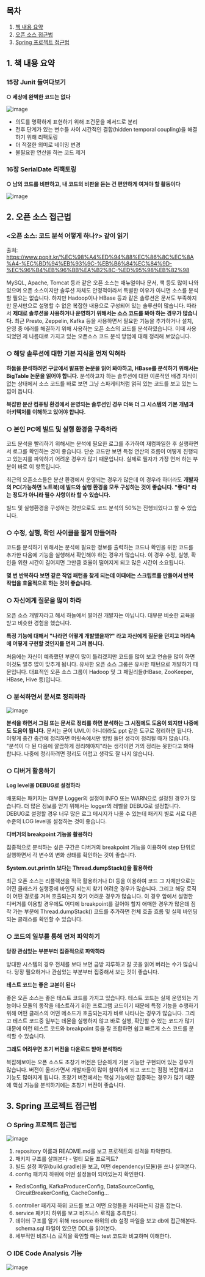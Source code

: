 ## 목차
1. [책 내용 요약](#1-책-내용-요약)
2. [오픈 소스 접근법](#2-오픈-소스-접근법)
3. [Spring 프로젝트 접근법](#3-Spring-프로젝트-접근법)

## 1. 책 내용 요약

### 15장 Junit 들여다보기

**○ 세상에 완벽한 코드는 없다**

![image](https://user-images.githubusercontent.com/110509654/230765256-076b9ab1-b8ad-4675-ad78-6fd302286d1d.png)

* 의도를 명확하게 표현하기 위해 조건문을 메서드로 분리
* 전후 단계가 있는 변수들 사이 시간적인 결합(hidden temporal coupling)을 해결하기 위해 리팩토링
* 더 적절한 의미로 네이밍 변경
* 불필요한 연산을 하는 코드 제거

### 16장 SerialDate 리팩토링

**○ 남의 코드를 비판하고, 내 코드의 비판을 듣는 건 편안하게 여겨야 할 활동이다**

![image](https://user-images.githubusercontent.com/110509654/230765343-d940cb60-cbe2-472d-a177-98d9e08a751d.png)

## 2. 오픈 소스 접근법

### <오픈 소스: 코드 분석 어떻게 하나?> 같이 읽기

출처: https://www.popit.kr/%EC%98%A4%ED%94%88%EC%86%8C%EC%8A%A4-%EC%BD%94%EB%93%9C-%EB%B6%84%EC%84%9D-%EC%96%B4%EB%96%BB%EA%B2%8C-%ED%95%98%EB%82%98

MySQL, Apache, Tomcat 등과 같은 오픈 소스는 매뉴얼이나 문서, 책 등도 많이 나와 있으며 오픈 소스이지만 솔루션 자체도 안정적이라서 특별한 이유가 아니면
소스를 분석할 필요는 없습니다. 하지만 Hadoop이나 HBase 등과 같은 솔루션은 문서도 부족하지만 문서만으로 설명할 수 없은 복잡한 내용으로 구성되어 있는 솔루션이
많습니다. 따라서 **제대로 솔루션을 사용하거나 운영하기 위해서는 소스 코드를 봐야 하는 경우가 많습니다.**
최근 Presto, Zeppelin, Kafka 등을 사용하면서 필요한 기능을 추가하거나 설치, 운영 중 에러를 해결하기 위해 사용하는 오픈 소스의 코드를 분석하였습니다.
이때 사용되었던 제 나름대로 가지고 있는 오픈소스 코드 분석 방법에 대해 정리해 보았습니다.

### ○ 해당 솔루션에 대한 기본 지식을 먼저 익혀라

**하둡을 분석하려면 구글에서 발표한 논문을 읽어 봐야하고, HBase를 분석하기 위해서는 BigTable 논문을 읽어야 합니다.**
분석하고자 하는 솔루션에 대한 이론적인 배경 지식이 없는 상태에서 소스 코드를 바로 보면 그냥 스파게티처럼 얽혀 있는 코드를 보고 있는 느낌이 듭니다.

**복잡한 분산 컴퓨팅 환경에서 운영되는 솔루션인 경우 더욱 더 그 시스템의 기본 개념과 아키텍처를 이해하고 있어야 합니다.**


### ○ 본인 PC에 빌드 및 실행 환경을 구축하라

코드 분석을 빨리하기 위해서는 분석에 필요한 로그를 추가하여 재컴파일한 후 실행하면서 로그를 확인하는 것이 좋습니다. 단순 코드만 보면 특정 연산의 흐름이 어떻게
진행되고 있는지를 파악하기 어려운 경우가 많기 때문입니다. 실제로 필자가 가장 먼저 하는 부분이 바로 이 항목입니다.

최근의 오픈소스들은 분산 환경에서 운영되는 경우가 많은데 이 경우라 하더라도 **개발자의 PC(가능하면 노트북)에 빌드와 실행 환경을 모두 구성하는 것이 좋습니다. "좋다"
라는 정도가 아니라 필수 사항이라 할 수 있습니다.**

빌드 및 실행환경을 구성하는 것만으로도 코드 분석의 50%는 진행되었다고 할 수 있습니다.

### ○ 수정, 실행, 확인 사이클을 짧게 만들어라

코드를 분석하기 위해서는 분석에 필요한 정보를 출력하는 코드나 확인을 위한 코드를 추가한 다음에 기능을 실행해서 확인해야 하는 경우가 많습니다.
이 경우 수정, 실행, 확인을 위한 시간이 길어지면 그만큼 효율이 떨어지게 되고 많은 시간이 소요됩니다.

**몇 번 반복하다 보면 같은 작업 패턴을 찾게 되는데 이때에는 스크립트를 만들어서 반복 작업을 효율적으로 하는 것이 좋습니다.**

### ○ 자신에게 질문을 많이 하라

오픈 소스 개발자라고 해서 하늘에서 떨어진 개발자는 아닙니다. 대부분 비슷한 교육을 받고 비슷한 경험을 했습니다.

**특정 기능에 대해서 "나라면 어떻게 개발했을까?" 라고 자신에게 질문을 던지고 머리속에 어떻게 구현할 것인지를 먼저 그려 봅니다.**

처음에는 자신이 예측했던 부분이 많이 틀리겠지만 코드를 많이 보고 연습을 많이 하면 이것도 얼추 많이 맞추게 됩니다. 유사한 오픈 소스 그룹은 유사한 패턴으로
개발하기 때문입니다. 대표적인 오픈 소스 그룹이 Hadoop 및 그 패밀리들(HBase, ZooKeeper, HBase, Hive 등)입니다.

### ○ 분석하면서 문서로 정리하라

![image](https://user-images.githubusercontent.com/110509654/230765716-e9f35107-0156-4ac7-88ab-fbfa556a860a.png)

**분석을 하면서 그림 또는 문서로 정리를 하면 분석하는 그 시점에도 도움이 되지만 나중에도 도움이 됩니다.**
문서는 굳이 UML이 아니더라도 ppt 같은 도구로 정리하면 됩니다. 이렇게 중간 중간에 정리하면 머릿속에서만 빙빙 돌던 생각이 정리될 때가 많습니다.
"분석이 다 된 다음에 깔끔하게 정리해야지"라는 생각이면 거의 정리는 못한다고 봐야 합니다. 나중에 정리하려면 정리도 어렵고 생각도 잘 나지 않습니다.

### ○ 디버거 활용하기

**Log level을 DEBUG로 설정하라**

배포되는 패키지는 대부분 Logger의 설정이 INFO 또는 WARN으로 설정된 경우가 많습니다. 더 많은 정보를 얻기 위해서는 logger의 레벨을 DEBUG로 설정합니다.
DEBUG로 설정할 경우 너무 많은 로그 메시지가 나올 수 있는데 패키지 별로 서로 다른 수준의 LOG level을 설정하는 것이 좋습니다.

**디버거의 breakpoint 기능을 활용하라**

집중적으로 분석하는 싶은 구간은 디버거의 breakpoint 기능을 이용하여 step 단위로 실행하면서 각 변수의 변화 상태를 확인하는 것이 좋습니다.

**System.out.println 보다는 Thread.dumpStack()을 활용하라**

최근 오픈 소스는 리플렉션을 적극 활용하거나 DI 등을 이용하여 코드 그 자체만으로는 어떤 클래스가 실행중에 바인딩 되는지 찾기 어려운 경우가 많습니다.
그리고 해당 로직이 어떤 경로를 거쳐 호출되는지 찾기 어려운 경우가 많습니다. 이 경우 앞에서 설명한 디버거를 이용할 경우에도 어디에 breakpoint를 걸어야 할지
애매한 경우가 많은데 짐작 가는 부분에 Thread.dumpStack() 코드를 추가하면 전체 호출 흐름 및 실제 바인딩 되는 클래스를 확인할 수 있습니다.


### ○ 코드의 일부를 통해 먼저 파악하기

**당장 관심있는 부분부터 집중적으로 파악하라**

방대한 시스템의 경우 전체를 보다 보면 금방 지루하고 갈 곳을 읽어 버리는 수가 많습니다. 당장 필요하거나 관심있는 부분부터 집중해서 보는 것이 좋습니다.

**테스트 코드는 좋은 교본이 된다**

좋은 오픈 소스는 좋은 테스트 코드를 가지고 있습니다. 테스트 코드는 실제 운영되는 기능이나 모듈의 동작을 테스트하기 위한 프로그램 코드이기 때문에 특정 기능을
수행하기 위해 어떤 클래스의 어떤 메소드가 호출되는지가 바로 나타나는 경우가 많습니다. 그리고 테스트 코드중 일부는 데몬을 실행하지 않고 바로 실행, 확인할 수
있는 코드가 많기 대문에 이런 테스트 코드와 breakpoint 등을 잘 조합하면 쉽고 빠르게 소스 코드를 분석할 수 있습니다.

**그래도 어려우면 초기 버전을 다운로드 받아 분석하라**

복잡해보이는 오픈 소스도 초창기 버전은 단순하게 기본 기능만 구현되어 있는 경우가 많습니다. 버전이 올라가면서 개발자들이 많이 참여하게 되고 코드는 점점 복잡해지고
기능도 많아지게 됩니다. 초창기 버전에서는 핵심 기능에만 집중하는 경우가 많기 때문에 핵심 기능을 분석하기에는 초창기 버전이 좋습니다.


## 3. Spring 프로젝트 접근법

### ○ Spring 프로젝트 접근법

![image](https://user-images.githubusercontent.com/110509654/230765961-d7d1a0a5-6e7e-41ae-8fcb-ae260732cd41.png)

1. repository 이름과 README.md를 보고 프로젝트의 성격을 파악한다.
2. 패키지 구조를 살펴본다 - 멀티 모듈 프로젝트?
3. 빌드 설정 파일(build.gradle)을 보고, 어떤 dependency(모듈)을 쓰나 살펴본다.
4. config 패키지 하위에 어떤 설정들이 되어있는지 확인한다. 
  * RedisConfig, KafkaProducerConfig, DataSourceConfig, CircuitBreakerConfig, CacheConfig...
5. controller 패키지 하위 코드를 보고 어떤 요청들을 처리하는지 감을 잡는다.
6. service 패키지 하위를 보고 비즈니스 로직을 추측한다.
7. 데이터 구조를 알기 위해 resource 하위의 db 설정 파일을 보고 db에 접근해본다. schema.sql 파일이 있으면 DDL을 읽어본다.
8. 세부적인 비즈니스 로직을 확인할 때는 test 코드와 비교하며 이해한다.


### ○ IDE Code Analysis 기능

![image](https://user-images.githubusercontent.com/110509654/230766052-c93a2edc-9ec7-45bb-b2fe-ddb5cb2c5eb2.png)



